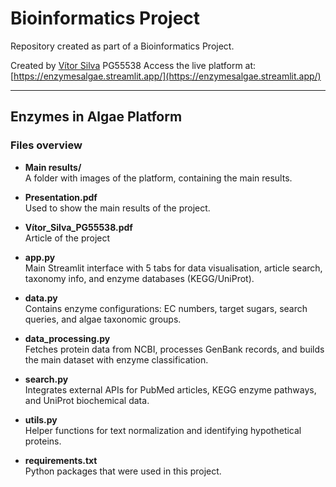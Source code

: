 # Bioinformatics Project

Repository created as part of a Bioinformatics Project.

Created by [Vítor Silva](https://github.com/VitorSilva-3) PG55538
Access the live platform at: [https://enzymesalgae.streamlit.app/](https://enzymesalgae.streamlit.app/)

---

## Enzymes in Algae Platform

### Files overview

- **Main results/**  
  A folder with images of the platform, containing the main results.
  
- **Presentation.pdf**  
  Used to show the main results of the project.
  
- **Vítor_Silva_PG55538.pdf**  
  Article of the project

- **app.py**  
  Main Streamlit interface with 5 tabs for data visualisation, article search, taxonomy info, and enzyme databases (KEGG/UniProt).

- **data.py**  
  Contains enzyme configurations: EC numbers, target sugars, search queries, and algae taxonomic groups.

- **data_processing.py**  
  Fetches protein data from NCBI, processes GenBank records, and builds the main dataset with enzyme classification.

- **search.py**  
  Integrates external APIs for PubMed articles, KEGG enzyme pathways, and UniProt biochemical data.

- **utils.py**  
  Helper functions for text normalization and identifying hypothetical proteins.

- **requirements.txt**  
  Python packages that were used in this project.

